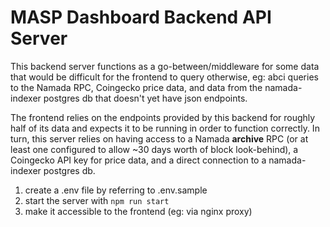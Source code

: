 # MASP Dashboard Backend API Server

This backend server functions as a go-between/middleware for some data that would be difficult for the frontend to query otherwise, eg: abci queries to the Namada RPC, Coingecko price data, and data from the namada-indexer postgres db that doesn't yet have json endpoints.  

The frontend relies on the endpoints provided by this backend for roughly half of its data and expects it to be running in order to function correctly. In turn, this server relies on having access to a Namada **archive** RPC (or at least one configured to allow ~30 days worth of block look-behind), a Coingecko API key for price data, and a direct connection to a namada-indexer postgres db.

1. create a .env file by referring to .env.sample
2. start the server with `npm run start`
3. make it accessible to the frontend (eg: via nginx proxy)
